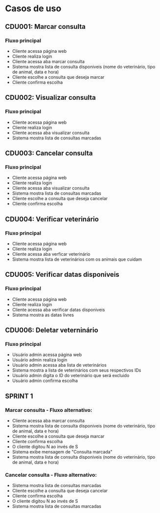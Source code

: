 # Casos de uso

## CDU001: Marcar consulta
### Fluxo principal
- Cliente acessa página web
- Cliente realiza login
- Cliente acessa aba marcar consulta
- Sistema mostra lista de consulta disponiveis (nome do veterinário, tipo de animal, data e hora)
- Cliente escolhe a consulta que deseja marcar
- Cliente confirma escolha

## CDU002: Visualizar consulta
### Fluxo principal
- Cliente acessa página web
- Cliente realiza login
- Cliente acessa aba visualizar consulta
- Sistema mostra lista de consultas marcadas

## CDU003: Cancelar consulta
### Fluxo principal
- Cliente acessa página web
- Cliente realiza login
- Cliente acessa aba visualizar consulta
- Sistema mostra lista de consultas marcadas
- Cliente escolhe a consulta que deseja cancelar
- Cliente confirma escolha

## CDU004: Verificar veterinário
### Fluxo principal
- Cliente acessa página web
- Cliente realiza login
- Cliente acessa aba verficar veterinário
- Sistema mostra lista de veterinários com os animais que cuidam

## CDU005: Verificar datas disponiveis
### Fluxo principal
- Cliente acessa página web
- Cliente realiza login
- Cliente acessa aba verificar datas disponiveis
- Sistema mostra as datas livres

## CDU006: Deletar veterninário
### Fluxo principal
- Usuário admin acessa página web
- Usuário admin realiza login
- Usuário admin acessa aba lista de veterinários
- Sistema mostra a lista de veterinários com seus respectivos IDs
- Usuário admin digita o ID do veterinário que será excluido
- Usuário admin confirma escolha

## SPRINT 1
### Marcar consulta - Fluxo alternativo:
- Cliente acessa aba marcar consulta
- Sistema mostra lista de consulta disponiveis (nome do veterinário, tipo de animal, data e hora)
- Cliente escolhe a consulta que deseja marcar
- Cliente confirma escolha
- O cliente digitou N ao invés de S
- Sistema exibe mensagem de "Consulta marcada"
- Sistema mostra lista de consulta disponiveis (nome do veterinário, tipo de animal, data e hora)

### Cancelar consulta - Fluxo alternativo:
- Sistema mostra lista de consultas marcadas
- Cliente escolhe a consulta que deseja cancelar
- Cliente confirma escolha 
- O cliente digitou N ao invés de S
- Sistema mostra lista de consultas marcadas

